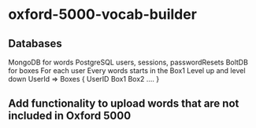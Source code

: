 # oxford-5000-vocab-builder

## Databases

MongoDB for words
PostgreSQL users, sessions, passwordResets
BoltDB for boxes
    For each user
    Every words starts in the Box1
    Level up and level down 
    UserId => Boxes {
        UserID
        Box1
        Box2
        ....
    }

## Add functionality to upload words that are not included in Oxford 5000
